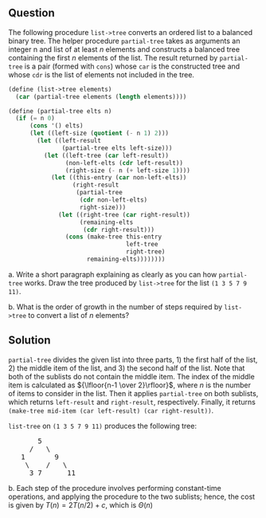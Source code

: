 Question
---
The following procedure `list->tree` converts an ordered list to a balanced binary tree. The helper procedure `partial-tree` takes as arguments an integer n and list of at least $n$ elements and constructs a balanced tree containing the first $n$ elements of the list. The result returned by `partial-tree` is a pair (formed with `cons`) whose `car` is the constructed tree and whose `cdr` is the list of elements not included in the tree.

```scheme
(define (list->tree elements)
  (car (partial-tree elements (length elements))))

(define (partial-tree elts n)
  (if (= n 0)
      (cons '() elts)
      (let ((left-size (quotient (- n 1) 2)))
        (let ((left-result
               (partial-tree elts left-size)))
          (let ((left-tree (car left-result))
                (non-left-elts (cdr left-result))
                (right-size (- n (+ left-size 1))))
            (let ((this-entry (car non-left-elts))
                  (right-result
                   (partial-tree
                    (cdr non-left-elts)
                    right-size)))
              (let ((right-tree (car right-result))
                    (remaining-elts
                     (cdr right-result)))
                (cons (make-tree this-entry
                                 left-tree
                                 right-tree)
                      remaining-elts))))))))
```
a. Write a short paragraph explaining as clearly as you can how `partial-tree` works. Draw the tree produced by `list->tree` for the list `(1 3 5 7 9 11)`.

b. What is the order of growth in the number of steps required by `list->tree` to convert a list of $n$ elements?

Solution
---
`partial-tree` divides the given list into three parts, 1) the first half of the list, 2) the middle item of the list, and 3) the second half of the list. Note that both of the sublists do not contain the middle item. The index of the middle item is calculated as ${\lfloor{n-1 \over 2}\rfloor}$, where $n$ is the number of items to consider in the list. Then it applies `partial-tree` on both sublists, which returns `left-result` and `right-result`, respectively. Finally, it returns `(make-tree mid-item (car left-result) (car right-result))`.

`list-tree` on `(1 3 5 7 9 11)` produces the following tree:
<pre>
       5
     /   \
   1       9
    \    /   \
     3 7      11
</pre>

b. Each step of the procedure involves performing constant-time operations, and applying the procedure to the two sublists; hence, the cost is given by $T(n) = 2T(n/2) + c$, which is $\Theta(n)$